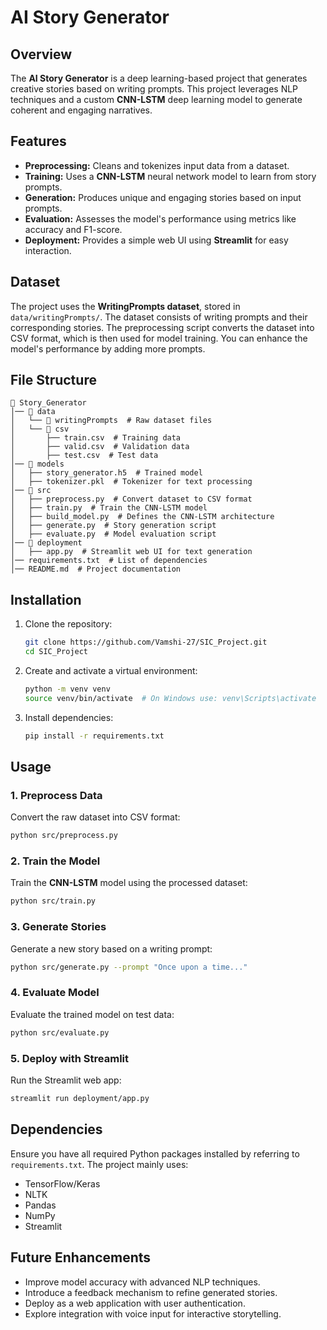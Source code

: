# AI Story Generator

## Overview
The **AI Story Generator** is a deep learning-based project that generates creative stories based on writing prompts. This project leverages NLP techniques and a custom **CNN-LSTM** deep learning model to generate coherent and engaging narratives.

## Features
- **Preprocessing:** Cleans and tokenizes input data from a dataset.
- **Training:** Uses a **CNN-LSTM** neural network model to learn from story prompts.
- **Generation:** Produces unique and engaging stories based on input prompts.
- **Evaluation:** Assesses the model's performance using metrics like accuracy and F1-score.
- **Deployment:** Provides a simple web UI using **Streamlit** for easy interaction.

## Dataset
The project uses the **WritingPrompts dataset**, stored in `data/writingPrompts/`. The dataset consists of writing prompts and their corresponding stories. The preprocessing script converts the dataset into CSV format, which is then used for model training. You can enhance the model's performance by adding more prompts.

## File Structure
```
📁 Story_Generator
│── 📁 data
│   └── 📁 writingPrompts  # Raw dataset files
│   └── 📁 csv
│       ├── train.csv  # Training data
│       ├── valid.csv  # Validation data
│       ├── test.csv  # Test data
│── 📁 models
│   ├── story_generator.h5  # Trained model
│   ├── tokenizer.pkl  # Tokenizer for text processing
│── 📁 src
│   ├── preprocess.py  # Convert dataset to CSV format
│   ├── train.py  # Train the CNN-LSTM model
│   ├── build_model.py  # Defines the CNN-LSTM architecture
│   ├── generate.py  # Story generation script
│   ├── evaluate.py  # Model evaluation script
│── 📁 deployment
│   ├── app.py  # Streamlit web UI for text generation
│── requirements.txt  # List of dependencies
│── README.md  # Project documentation
```

## Installation
1. Clone the repository:
   ```sh
   git clone https://github.com/Vamshi-27/SIC_Project.git
   cd SIC_Project
   ```
2. Create and activate a virtual environment:
   ```sh
   python -m venv venv
   source venv/bin/activate  # On Windows use: venv\Scripts\activate
   ```
3. Install dependencies:
   ```sh
   pip install -r requirements.txt
   ```

## Usage
### 1. Preprocess Data
Convert the raw dataset into CSV format:
```sh
python src/preprocess.py
```
### 2. Train the Model
Train the **CNN-LSTM** model using the processed dataset:
```sh
python src/train.py
```
### 3. Generate Stories
Generate a new story based on a writing prompt:
```sh
python src/generate.py --prompt "Once upon a time..."
```
### 4. Evaluate Model
Evaluate the trained model on test data:
```sh
python src/evaluate.py
```
### 5. Deploy with Streamlit
Run the Streamlit web app:
```sh
streamlit run deployment/app.py
```

## Dependencies
Ensure you have all required Python packages installed by referring to `requirements.txt`. The project mainly uses:
- TensorFlow/Keras
- NLTK
- Pandas
- NumPy
- Streamlit

## Future Enhancements
- Improve model accuracy with advanced NLP techniques.
- Introduce a feedback mechanism to refine generated stories.
- Deploy as a web application with user authentication.
- Explore integration with voice input for interactive storytelling.


